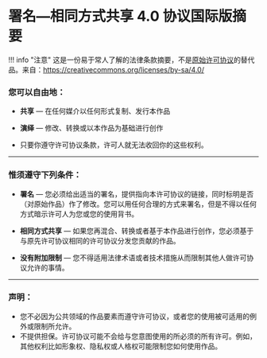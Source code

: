 # 署名—相同方式共享 4.0 协议国际版摘要

<style>
   /* Hide table of contents */
    @media screen and (min-width: 60em) {
        .md-sidebar--secondary {
            display: none !important;
        }
    }
</style>

!!! info "注意"
    这是一份易于常人了解的法律条款摘要，不是[原始许可协议](./legalcode.md)的替代品。来自：https://creativecommons.org/licenses/by-sa/4.0/

### 您可以自由地：

- **共享** — 在任何媒介以任何形式复制、发行本作品
- **演绎** — 修改、转换或以本作品为基础进行创作

- 只要你遵守许可协议条款，许可人就无法收回你的这些权利。

* * *

### 惟须遵守下列条件：

- **署名** — 您必须给出适当的署名，提供指向本许可协议的链接，同时标明是否（对原始作品）作了修改。您可以用任何合理的方式来署名，但是不得以任何方式暗示许可人为您或您的使用背书。

- **相同方式共享** — 如果您再混合、转换或者基于本作品进行创作，您必须基于与原先许可协议相同的许可协议分发您贡献的作品。
    
- **没有附加限制** — 您不得适用法律术语或者技术措施从而限制其他人做许可协议允许的事情。

* * *

### 声明：

- 您不必因为公共领域的作品要素而遵守许可协议，或者您的使用被可适用的例外或限制所允许。
- 不提供担保。许可协议可能不会给与您意图使用的所必须的所有许可。例如，其他权利比如形象权、隐私权或人格权可能限制您如何使用作品。